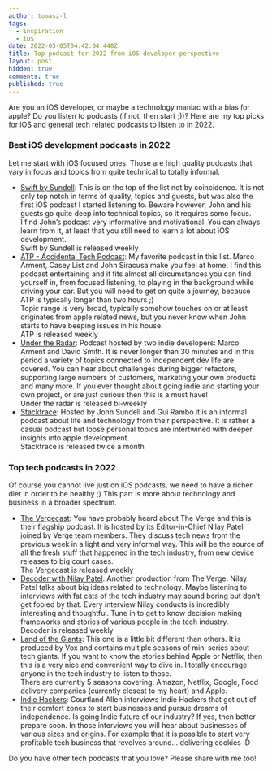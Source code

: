 ```yaml
---
author: tomasz-l
tags:
  - inspiration
  - iOS
date: 2022-05-05T04:42:04.448Z
title: Top podcast for 2022 from iOS developer perspective
layout: post
hidden: true
comments: true
published: true
---
```

Are you an iOS developer, or maybe a technology maniac with a bias for apple? Do you listen to podcasts (if not, then start ;))? Here are my top picks for iOS and general tech related podcasts to listen to in 2022.

### Best iOS development podcasts in 2022

Let me start with iOS focused ones. Those are high quality podcasts that vary in focus and topics from quite technical to totally informal.

* [Swift by Sundell](https://podcasts.apple.com/pl/podcast/swift-by-sundell/id1267161825): This is on the top of the list not by coincidence. It is not only top notch in terms of quality, topics and guests, but was also the first iOS podcast I started listening to. Beware however, John and his guests go quite deep into technical topics, so it requires some focus.\
  I find John’s podcast very informative and motivational. You can always learn from it, at least that you still need to learn a lot about iOS development.\
  Swift by Sundell is released weekly
* [ATP - Accidental Tech Podcast](https://podcasts.apple.com/pl/podcast/accidental-tech-podcast/id617416468): My favorite podcast in this list. Marco Arment, Casey List and John Siracusa make you feel at home. I find this podcast entertaining and it fits almost all circumstances you can find yourself in, from focused listening, to playing in the background while driving your car. But you will need to get on quite a journey, because ATP is typically longer than two hours ;)\
  Topic range is very broad, typically somehow touches on or at least originates from apple related news, but you never know when John starts to have beeping issues in his house.\
  ATP is released weekly
* [Under the Radar](https://podcasts.apple.com/pl/podcast/under-the-radar/id1055685246): Podcast hosted by two indie developers: Marco Arment and David Smith. It is never longer than 30 minutes and in this period a variety of topics connected to independent dev life are covered. You can hear about challenges during bigger refactors, supporting large numbers of customers, marketing your own products and many more. If you ever thought about going indie and starting your own project, or are just curious then this is a must have!\
  Under the radar is released bi-weekly
* [Stacktrace](https://podcasts.apple.com/pl/podcast/stacktrace/id1359435443): Hosted by John Sundell and Gui Rambo it is an informal podcast about life and technology from their perspective. It is rather a casual podcast but loose personal topics are intertwined with deeper insights into apple development.\
  Stacktrace is released twice a month

### Top tech podcasts in 2022

Of course you cannot live just on iOS podcasts, we need to have a richer diet in order to be healthy ;) This part is more about technology and business in a broader spectrum.

* [The Vergecast](https://podcasts.apple.com/pl/podcast/the-vergecast/id430333725): You have probably heard about The Verge and this is their flagship podcast. It is hosted by its Editor-in-Chief Nilay Patel joined by Verge team members. They discuss tech news from the previous week in a light and very informal way. This will be the source of all the fresh stuff that happened in the tech industry, from new device releases to big court cases.\
  The Vergecast is released weekly
* [Decoder with Nilay Patel](https://podcasts.apple.com/pl/podcast/decoder-with-nilay-patel/id1011668648): Another production from The Verge. Nilay Patel talks about big ideas related to technology. Maybe listening to interviews with fat cats of the tech industry may sound boring but don’t get fooled by that. Every interview Nilay conducts is incredibly interesting and thoughtful. Tune in to get to know decision making frameworks and stories of various people in the tech industry.\
  Decoder is released weekly
* [Land of the Giants](https://podcasts.apple.com/pl/podcast/land-of-the-giants/id1465767420): This one is a little bit different than others. It is produced by Vox and contains multiple seasons of mini series about tech giants. If you want to know the stories behind Apple or Netflix, then this is a very nice and convenient way to dive in. I totally encourage anyone in the tech industry to listen to those.\
  There are currently 5 seasons covering: Amazon, Netflix, Google, Food delivery companies (currently closest to my heart) and Apple.
* [Indie Hackers](https://podcasts.apple.com/pl/podcast/indie-hackers/id1206165808): Courtland Allen interviews Indie Hackers that got out of their comfort zones to start businesses and pursue dreams of independence. Is going Indie future of our industry? If yes, then better prepare soon. In those interviews you will hear about businesses of various sizes and origins. For example that it is possible to start very profitable tech business that revolves around… delivering cookies :D

Do you have other tech podcasts that you love? Please share with me too!